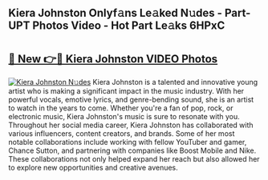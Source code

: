 ## Kiera Johnston Onlyf𝚊ns Le𝚊ked N𝚞des - Part-UPT Photos Video - Hot Part Le𝚊ks 6HPxC

# <h2><a href="http://ab49850.deff.icu/?id=Kiera+Johnston">🔗 New 👉🔴 Kiera Johnston VIDEO Photos</a></h2>

[![Kiera Johnston N𝚞des](https://i.imgur.com/rIISA9y.gif)](http://ab49850.deff.icu/?id=Kiera+Johnston)
Kiera Johnston is a talented and innovative young artist who is making a significant impact in the music industry. With her powerful vocals, emotive lyrics, and genre-bending sound, she is an artist to watch in the years to come. Whether you're a fan of pop, rock, or electronic music, Kiera Johnston's music is sure to resonate with you. Throughout her social media career, Kiera Johnston has collaborated with various influencers, content creators, and brands. Some of her most notable collaborations include working with fellow YouTuber and gamer, Chance Sutton, and partnering with companies like Boost Mobile and Nike. These collaborations not only helped expand her reach but also allowed her to explore new opportunities and creative avenues.
